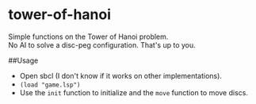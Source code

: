 tower-of-hanoi
==============

Simple functions on the Tower of Hanoi problem.  
No AI to solve a disc-peg configuration. That's up to you.

##Usage

* Open sbcl (I don't know if it works on other implementations).
* `(load "game.lsp")`
* Use the `init` function to initialize and the `move` function to move discs.
